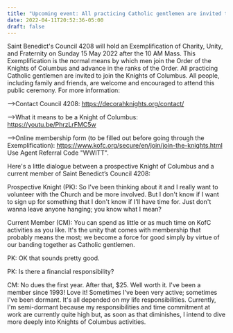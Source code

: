 ```yaml
---
title: "Upcoming event: All practicing Catholic gentlemen are invited to join the Knights of Columbus. Next induction ceremony will be on Sunday 15 May 2022 after the 10 AM Mass. Family and friends are welcome and encouraged to be present."
date: 2022-04-11T20:52:36-05:00
draft: false
---
```


<!--more-->
Saint Benedict's Council 4208 will hold an Exemplification of Charity, Unity, and Fraternity on Sunday 15 May 2022 after the 10 AM Mass. This Exemplification is the normal means by which men join the Order of the Knights of Columbus and advance in the ranks of the Order. All practicing Catholic gentlemen are invited to join the Knights of Columbus. All people, including family and friends, are welcome and encouraged to attend this public ceremony. For more information:

-->Contact Council 4208: https://decorahknights.org/contact/

-->What it means to be a Knight of Columbus: https://youtu.be/PhrzLrFMC5w

-->Online membership form (to be filled out before going through the Exemplification): https://www.kofc.org/secure/en/join/join-the-knights.html Use Agent Referral Code "WWITT".

Here's a little dialogue between a prospective Knight of Columbus and a current member of Saint Benedict’s Council 4208:

Prospective Knight (PK): So I've been thinking about it and I really want to volunteer with the Church  and be more involved.  But I don't know if I want to sign up for something that I don't know if I'll have time for. Just don't wanna leave anyone hanging; you know what I mean?

Current Member (CM): You can spend as little or as much time on KofC activities as you like. It's the unity that comes with membership that probably means the most; we become a force for good simply by virtue of our banding together as Catholic gentlemen.

PK: OK that sounds pretty good.

PK: Is there a financial responsibility?

CM: No dues the first year. After that, $25. Well worth it. I've been a member since 1993! Love it! Sometimes I've been very active; sometimes I've been dormant. It's all depended on my life responsibilities. Currently, I'm semi-dormant because my responsibilities and time commitment at work are currently quite high but, as soon as that diminishes, I intend to dive more deeply into Knights of Columbus activities.
